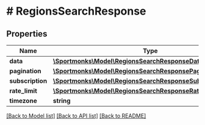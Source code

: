 # # RegionsSearchResponse

## Properties

Name | Type | Description | Notes
------------ | ------------- | ------------- | -------------
**data** | [**\Sportmonks\Model\RegionsSearchResponseDataInner[]**](RegionsSearchResponseDataInner.md) |  | [optional]
**pagination** | [**\Sportmonks\Model\RegionsSearchResponsePagination**](RegionsSearchResponsePagination.md) |  | [optional]
**subscription** | [**\Sportmonks\Model\RegionsSearchResponseSubscriptionInner[]**](RegionsSearchResponseSubscriptionInner.md) |  | [optional]
**rate_limit** | [**\Sportmonks\Model\RegionsSearchResponseRateLimit**](RegionsSearchResponseRateLimit.md) |  | [optional]
**timezone** | **string** |  | [optional]

[[Back to Model list]](../../README.md#models) [[Back to API list]](../../README.md#endpoints) [[Back to README]](../../README.md)
